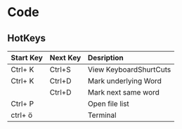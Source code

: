 # Code

## HotKeys
| Start Key | Next Key | Desription |
|:------------- |:-------------|:-----|
| Ctrl+ K | Ctrl+S | View KeyboardShurtCuts |
| Ctrl+ K| Ctrl+D | Mark underlying Word |
|  | Ctrl+D | Mark next same word|
| Ctrl+ P|  | Open file list|
| ctrl+ ö| | Terminal 

